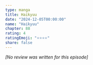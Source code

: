 ```yaml
---
type: manga
title: Haikyuu
date: "2024-12-05T00:00:00"
name: "Haikyuu"
chapter: 88
rating: 4
ratingEmoji: "⭐️⭐️⭐️⭐️"
share: false
---
```


_[No review was written for this episode]_